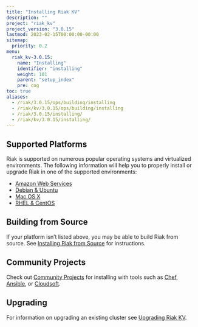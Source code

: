 ```yaml
---
title: "Installing Riak KV"
description: ""
project: "riak_kv"
project_version: "3.0.15"
lastmod: 2023-02-15T00:00:00-00:00
sitemap:
  priority: 0.2
menu:
  riak_kv-3.0.15:
    name: "Installing"
    identifier: "installing"
    weight: 101
    parent: "setup_index"
    pre: cog
toc: true
aliases:
  - /riak/3.0.15/ops/building/installing
  - /riak/kv/3.0.15/ops/building/installing
  - /riak/3.0.15/installing/
  - /riak/kv/3.0.15/installing/
---
```


[install aws]: {{<baseurl>}}riak/kv/3.0.15/setup/installing/amazon-web-services
[install debian & ubuntu]: {{<baseurl>}}riak/kv/3.0.15/setup/installing/debian-ubuntu
[install freebsd]: {{<baseurl>}}riak/kv/3.0.15/setup/installing/freebsd
[install mac osx]: {{<baseurl>}}riak/kv/3.0.15/setup/installing/mac-osx
[install rhel & centos]: {{<baseurl>}}riak/kv/3.0.15/setup/installing/rhel-centos
[install suse]: {{<baseurl>}}riak/kv/3.0.15/setup/installing/suse
[install windows azure]: {{<baseurl>}}riak/kv/3.0.15/setup/installing/windows-azure
[install source index]: {{<baseurl>}}riak/kv/3.0.15/setup/installing/source
[community projects]: {{<baseurl>}}community/projects
[upgrade index]: {{<baseurl>}}riak/kv/3.0.15/setup/upgrading

## Supported Platforms

Riak is supported on numerous popular operating systems and virtualized
environments. The following information will help you to
properly install or upgrade Riak in one of the supported environments:

  * [Amazon Web Services][install aws]
  * [Debian & Ubuntu][install debian & ubuntu]
  * [Mac OS X][install mac osx]
  * [RHEL & CentOS][install rhel & centos]

## Building from Source

If your platform isn’t listed above, you may be able to build Riak from source. See [Installing Riak from Source][install source index] for instructions.

## Community Projects

Check out [Community Projects][community projects] for installing with tools such as [Chef](https://www.chef.io/chef/), [Ansible](http://www.ansible.com/), or [Cloudsoft](http://www.cloudsoftcorp.com/).

## Upgrading

For information on upgrading an existing cluster see [Upgrading Riak KV][upgrade index].

